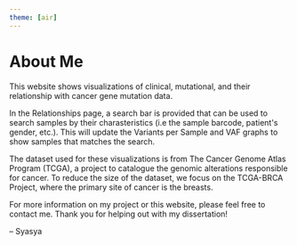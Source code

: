 ```yaml
---
theme: [air]
---
```


# About Me

This website shows visualizations of clinical, mutational, and their relationship with cancer gene mutation data.

In the Relationships page, a search bar is provided that can be used to search samples by their charasteristics (i.e the sample barcode, patient's gender, etc.). This will update the Variants per Sample and VAF graphs to show samples that matches the search.

The dataset used for these visualizations is from The Cancer Genome Atlas Program (TCGA), a project to catalogue the genomic alterations responsible for cancer. To reduce the size of the dataset, we focus on the TCGA-BRCA Project, where the primary site of cancer is the breasts.

For more information on my project or this website, please feel free to contact me. Thank you for helping out with my dissertation!

– Syasya
